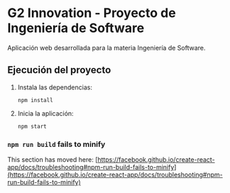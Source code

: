 # G2 Innovation - Proyecto de Ingeniería de Software

Aplicación web desarrollada para la materia Ingeniería de Software.

## Ejecución del proyecto

1. Instala las dependencias:
	```
	npm install
	```
2. Inicia la aplicación:
	```
	npm start
	```



### `npm run build` fails to minify

This section has moved here: [https://facebook.github.io/create-react-app/docs/troubleshooting#npm-run-build-fails-to-minify](https://facebook.github.io/create-react-app/docs/troubleshooting#npm-run-build-fails-to-minify)

